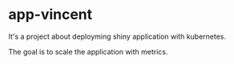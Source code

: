 
# app-vincent

It's a project about deployming shiny application with kubernetes.

The goal is to scale the application with metrics.

